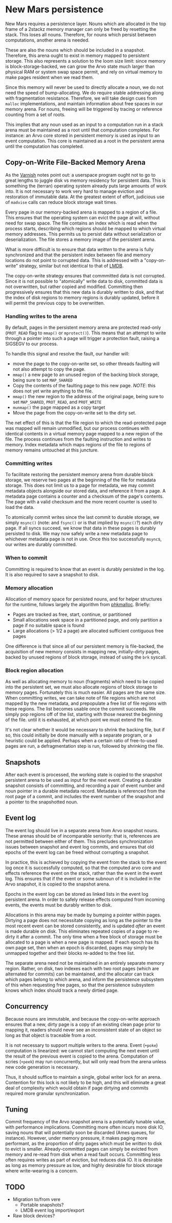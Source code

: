 # New Mars persistence

New Mars requires a persistence layer. Nouns which are allocated in the top frame of a 2stackz memory manager can only be freed by resetting the stack. This loses all nouns. Therefore, for nouns which persist between computations, another arena is needed.

These are also the nouns which should be included in a snapshot. Therefore, this arena ought to exist in memory mapped to persistent storage. This also represents a solution to the loom size limit: since memory is block-storage-backed, we can grow the Arvo state much larger than physical RAM or system swap space permit, and rely on virtual memory to make pages resident when we read them.

Since this memory will never be used to directly allocate a noun, we do not need the speed of bump-allocating. We do require stable addressing along with fragmentation resistance. Therefore, we will take design cues from `malloc` implementations, and maintain information about free spaces in our memory arena. For nouns, freeing will be triggered by tracing or reference counting from a set of roots.

This implies that any noun used as an input to a computation run in a stack arena must be maintained as a root until that computation completes. For instance: an Arvo core stored in persistent memory is used as input to an event computation. This core is maintained as a root in the persistent arena until the computation has completed.

## Copy-on-Write File-Backed Memory Arena

As the [Varnish](https://varnish-cache.org/docs/trunk/phk/notes.html) notes point out: a userspace program ought not to go to great lengths to juggle disk vs memory residency for persistent data. This is something the (terran) operating system already puts large amounts of work into. It is not necessary to work very hard to manage eviction and restoration of immutable data. At the greatest extent of effort, judicious use of `madvise` calls can reduce block storage wait times.

Every page in our memory-backed arena is mapped to a region of a file. This ensures that the operating system can evict the page at will, without need for swap space. The file contains an index which is read when the process starts, describing which regions should be mapped to which virtual memory addresses. This permits us to persist data without serialization or deserialization. The file stores a memory image of the persistent arena.

What is more difficult is to ensure that data *written* to the arena is fully synchronized and that the persistent index between file and memory locations do not point to corrupted data. This is addressed with a "copy-on-write" strategy, similar but not identical to that of [LMDB](http://www.lmdb.tech/media/20120829-LinuxCon-MDB-txt.pdf).

The copy-on-write strategy ensures that commmitted data is not corrupted. Since it is not possible to "atomically" write data to disk, committed data is not overwritten, but rather copied and modified. Committing then progressively ensures that this new data is durably written to disk, and that the index of disk regions to memory regions is durably updated, before it will permit the previous copy to be overwritten.

### Handling writes to the arena

By default, pages in the persistent memory arena are protected read-only (`PROT_READ` flag to `mmap()` or `mprotect()`). This means that an attempt to write through a pointer into such a page will trigger a protection fault, raising a SIGSEGV to our process.

To handle this signal and resolve the fault, our handler will:

- move the page to the copy-on-write set, so other threads faulting will not also attempt to copy the page.
- `mmap()` a new page to an unused region of the backing block storage, being sure to set `MAP_SHARED`
- Copy the contents of the faulting page to this new page.  _NOTE_: this does not yet write anything to the file.
- `mmap()` the new region to the address of the original page, being sure to set `MAP_SHARED`, `PROT_READ`, and `PROT_WRITE`
- `munmap()` the page mapped as a copy target
- Move the page from the copy-on-write set to the dirty set.

The net effect of this is that the file region to which the read-protected page was mapped will remain unmodified, but our process continues with identical contents in a virtual memory page mapped to a new region of the file. The process continues from the faulting instruction and writes to memory. Index metadata which maps regions of the file to regions of memory remains untouched at this juncture.

### Committing writes

To facilitate restoring the persistent memory arena from durable block storage, we reserve two pages at the beginning of the file for metadata storage. This does not limit us to a page for metadata, we may commit metadata objects alongside our stored data, and reference it from a page. A metadata page contains a counter and a checksum of the page's contents. The page with a valid checksum and the more recent counter is used to load the data.

To atomically commit writes since the last commit to durable storage, we simply `msync()` (note: and `fsync()` or is that implied by `msync()`?) each dirty page. If all syncs succeed, we know that data in these pages is durably persisted to disk. We may now safely write a new metadata page to whichever metadata page is not in use. Once this too successfully `msync`s, our writes are durably committed.

### When to commit

Committing is required to know that an event is durably persisted in the log. It is also required to save a snapshot to disk.

### Memory allocation

Allocation of memory space for persisted nouns, and for helper structures for the runtime, follows largely the algorithm from [phkmalloc](https://papers.freebsd.org/1998/phk-malloc.files/phk-malloc-paper.pdf).
Briefly:

- Pages are tracked as free, start, continue, or partitioned
- Small allocations seek space in a partitioned page, and only partition a page if no suitable space is found
- Large allocations (> 1/2 a page) are allocated sufficient contiguous free pages

One difference is that since all of our persistent memory is file-backed, the acquisition of new memory consists in mapping new, initially-dirty pages, backed by unused regions of block storage, instead of using the `brk` syscall.

### Block region allocation

As well as allocating memory to noun (fragments) which need to be copied into the persistent set, we must also allocate regions of block storage to memory pages. Fortunately this is much easier. All pages are the same size. When committing writes, we can take note of file regions which are not mapped by the new metadata, and prepopulate a free list of file regions with these regions. The list becomes usable once the commit succeeds. We simply pop regions off of the list, starting with those nearest the beginning of the file. until it is exhausted, at which point we must extend the file.

It's not clear whether it would be necessary to shrink the backing file, but if so, this could initially be done manually with a separate program, or a heuristic could be applied. Perhaps when a certain ratio of free-to-used pages are run, a defragmentation step is run, followed by shrinking the file.

## Snapshots

After each event is processed, the working state is copied to the snapshot persistent arena to be used as input for the next event. Creating a durable snapshot consists of committing, and recording a pair of event number and noun pointer in a durable metadata record. Metadata is referenced from the root page of a commit, and includes the event number of the snapshot and a pointer to the snapshotted noun.

## Event log

The event log should live in a separate arena from Arvo snapshot nouns. These arenas should be of incomparable seniority: that is, references are not permitted between either of them. This precludes synchronization issues between snapshot and event log commits, and ensures that old epochs of the event log can be freed without corrupting a snapshot.

In practice, this is achieved by copying the event from the stack to the event log once it is successfully computed, so that the computed arvo core and effects reference the event on the stack, rather than the event in the event log.
This ensures that if the event or some subnoun of it is included in the Arvo snapshot, it is copied to the snapshot arena.

Epochs in the event log can be stored as linked lists in the event log persistent arena. In order to safely release effects computed from incoming events, the events must be durably written to disk.

Allocations in this arena may be made by bumping a pointer within pages. Dirtying a page does not necessitate copying as long as the pointer to the most recent event can be stored consistently, and is updated *after* an event is made durable on disk. This eliminates repeated copies of a page to re-dirty it after a commit. The only time when a free block of storage must be allocated to a page is when a new page is mapped. If each epoch has its own page set, then when an epoch is discarded, pages may simply be unmapped together and their blocks re-added to the free list.

The separate arena need not be maintained in an entirely separate memory region. Rather, on disk, two indexes each with two root pages (which are alternated for commits) can be maintained, and the allocator can track which pages belong to which arena, and inform the persistence subsystem of this when requesting free pages, so that the persistence subsystem knows which index should track a newly dirtied page.

## Concurrency

Because nouns are immutable, and because the copy-on-write approach ensures that a new, dirty page is a copy of an existing clean page prior to mapping it, readers should never see an inconsistent state of an object so long as that object is traceable from a root.

It is not necessary to support multiple writers to the arena. Event (`+poke`) computation is linearized: we cannot start computing the next event until the result of the previous event is copied to the arena. Computation of scries (`+peek`) may run concurrently, but will only read from the arena unless new code generation is necessary.

Thus, it should suffice to maintain a single, global writer lock for an arena.
Contention for this lock is not likely to be high, and this will eliminate a great deal of complexity which would obtain if page dirtying and commits required more granular synchronization.

## Tuning

Commit frequency of the Arvo snapshot arena is a potentially tunable value, with performance implications.
Committing more often incurs more disk IO, saving nouns that will potentially soon be discarded (Ames queues, for instance). However, under memory pressure, it makes paging more performant, as the proportion of dirty pages which must be *written* to disk to evict is smaller. Already-committed pages can simply be evicted from memory and re-read from disk when a read fault occurs. Committing less often requires writes as part of eviction, but reduces disk IO. It is desirable as long as memory pressure as low, and highly desirable for block storage where write-wearing is a concern.

## TODO
- Migration to/from vere
  - Portable snapshots?
  - LMDB event log import/export
- Raw block devices?
